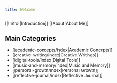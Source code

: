 ```yaml
---
title: Welcome
---
```

[[!Intro!|Introduction]]
[[About|About Me]]
## Main Categories

- [[academic-concepts/index|Academic Concepts]]
- [[creative-writing/index|Creative Writings]]
- [[digital-tools/index|Digital Tools]]
- [[music-and-memory/index|Music and Memory]]
- [[personal-growth/index|Personal Growth]]
- [[reflective-journal/index|Reflective Journal]]